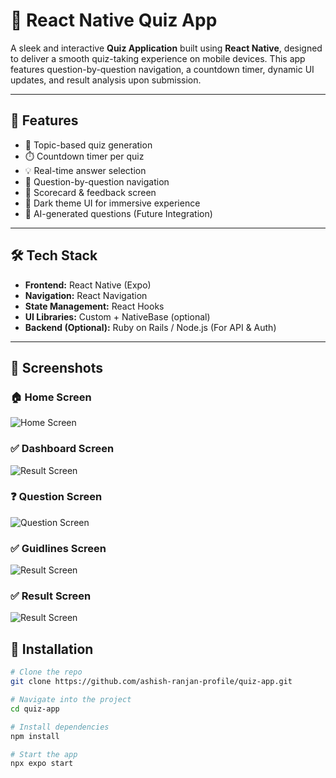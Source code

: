 # 🧠 React Native Quiz App

A sleek and interactive **Quiz Application** built using **React Native**, designed to deliver a smooth quiz-taking experience on mobile devices. This app features question-by-question navigation, a countdown timer, dynamic UI updates, and result analysis upon submission.

---

## 🚀 Features

- 🎯 Topic-based quiz generation
- ⏱️ Countdown timer per quiz
- 💡 Real-time answer selection
- 🔄 Question-by-question navigation
- 🧾 Scorecard & feedback screen
- 🌙 Dark theme UI for immersive experience
- 🧠 AI-generated questions (Future Integration)

---

## 🛠️ Tech Stack

- **Frontend:** React Native (Expo)
- **Navigation:** React Navigation
- **State Management:** React Hooks
- **UI Libraries:** Custom + NativeBase (optional)
- **Backend (Optional):** Ruby on Rails / Node.js (For API & Auth)

---

## 📸 Screenshots

### 🏠 Home Screen
![Home Screen](assets/Home.jpeg)

### ✅ Dashboard Screen
![Result Screen](assets/Dashboard.jpeg)

### ❓ Question Screen
![Question Screen](assets/Quiz.jpeg)

### ✅ Guidlines Screen
![Result Screen](assets/Guidlines.jpeg)

### ✅ Result Screen
![Result Screen](assets/Result.jpeg)


## 🔧 Installation

```bash
# Clone the repo
git clone https://github.com/ashish-ranjan-profile/quiz-app.git

# Navigate into the project
cd quiz-app

# Install dependencies
npm install

# Start the app
npx expo start
